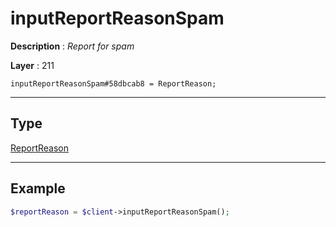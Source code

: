 # inputReportReasonSpam

**Description** : *Report for spam*

**Layer** : 211

```tl
inputReportReasonSpam#58dbcab8 = ReportReason;
```

---

## Type

[ReportReason](type/ReportReason)

---

## Example

```php
$reportReason = $client->inputReportReasonSpam();
```